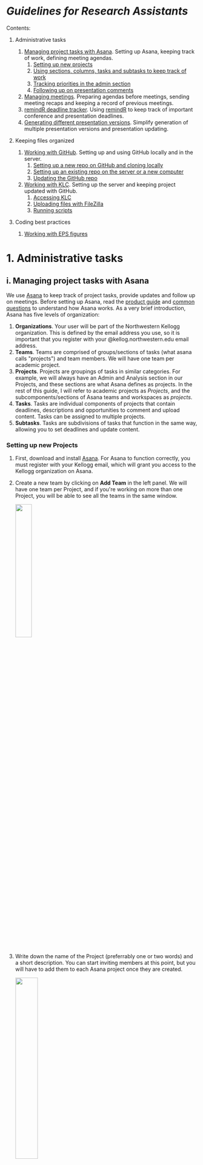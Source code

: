 # *Guidelines for Research Assistants*

Contents:
1. Administrative tasks
    1. [Managing project tasks with Asana](#i-managing-project-tasks-with-asana). Setting up Asana, keeping track of work, defining meeting agendas.
        1. [Setting up new projects](#setting-up-new-projects)
        2. [Using sections, columns, tasks and subtasks to keep track of work](#using-sections-columns-tasks-and-subtasks-to-keep-track-of-work)
        3. [Tracking priorities in the admin section](#tracking-priorities-in-the-admin-section)
        4. [Following up on presentation comments](#following-up-on-presentation-comments)
    2. [Managing meetings](#ii-managing-meetings). Preparing agendas before meetings, sending meeting recaps and keeping a record of previous meetings.
    3. [remindR deadline tracker](#iii-keeping-track-of-conference-and-presentation-deadlines). Using [remindR](https://github.com/clandinq/remindr) to keep track of important conference and presentation deadlines.
    4. [Generating different presentation versions](https://github.com/skhiggins/ra_guide#iv-generating-different-presentation-versions). Simplify generation of multiple presentation versions and presentation updating.

2. Keeping files organized
    1. [Working with GitHub](#i-working-with-github). Setting up and using GitHub locally and in the server.
        1. [Setting up a new repo on GitHub and cloning locally](#setting-up-a-new-repo-on-github-and-cloning-locally)
        2. [Setting up an existing repo on the server or a new computer](#setting-up-an-existing-repo-on-the-server-or-a-new-computer)
        3. [Updating the GitHub repo](#updating-the-github-repo)
    2. [Working with KLC](#ii-working-with-the-kellogg-linux-cluster-klc-server). Setting up the server and keeping project updated with GitHub.
        1. [Accessing KLC](#accessing-klc)
        2. [Uploading files with FileZilla](#uploading-files-via-filezilla)
        3. [Running scripts](#running-scripts)
3. Coding best practices
    1. [Working with EPS figures](#i-working-with-eps-figures)

# 1. Administrative tasks
## i. Managing project tasks with Asana
We use [Asana](https://asana.com/) to keep track of project tasks, provide updates and follow up on meetings. Before setting up Asana, read the [product guide](https://asana.com/guide/help) and [common questions](https://asana.com/guide/help/faq/common-questions) to understand how Asana works. As a very brief introduction, Asana has five levels of organization:
1. **Organizations**. Your user will be part of the Northwestern Kellogg organization. This is defined by the email address you use, so it is important that you register with your @kellog.northwestern.edu email address.
2. **Teams**. Teams are comprised of groups/sections of tasks (what asana calls "projects") and team members. We will have one team per academic project.
3. **Projects**. Projects are groupings of tasks in similar categories.  For example, we will always have an Admin and Analysis section in our Projects, and these sections are what Asana defines as projects. In the rest of this guide, I will refer to academic projects as *Projects*, and the subcomponents/sections of Asana teams and workspaces as *projects*.
4. **Tasks**. Tasks are individual components of projects that contain deadlines, descriptions and opportunities to comment and upload content. Tasks can be assigned to multiple projects.
5. **Subtasks**. Tasks are subdivisions of tasks that function in the same way, allowing you to set deadlines and update content.

### Setting up new Projects
1. First, download and install [Asana](https://asana.com/). For Asana to function correctly, you must register with your Kellogg email, which will grant you access to the Kellogg organization on Asana. 
2. Create a new team by clicking on **Add Team** in the left panel. We will have one team per Project, and if you're working on more than one Project, you will be able to see all the teams in the same window.

    <img src="https://github.com/clandinq/ra_guide/blob/main/pictures/asana/asana_setup_1.png" align="center" height="30%" width="30%">

2. Write down the name of the Project (preferrably one or two words) and a short description. You can start inviting members at this point, but you will have to add them to each Asana project once they are created.

    <img src="https://github.com/clandinq/ra_guide/blob/main/pictures/asana/asana_setup_2.png" align="center" height="35%" width="35%">
    
3. The next step is to create Asana projects, which will be sections of our Project.
    1. Click on **Create a Project** below the selected team.

        <img src="https://github.com/clandinq/ra_guide/blob/main/pictures/asana/asana_setup_3.png" align="center" height="30%" width="30%">
        
    2. Select **Blank project** for project setup.
    
        <img src="https://github.com/clandinq/ra_guide/blob/main/pictures/asana/asana_setup_4.png" align="center" height="40%" width="40%">
    
    3. Define the section's name (e.g. "Admin"), choose **Board** as the default view, and leave privacy settings as **Public to team**. Click **Continue** to finalize creating this project. If you forget to set this up when creating the project, you can configure Board as the default view in the project settings.
        
        <img src="https://github.com/clandinq/ra_guide/blob/main/pictures/asana/asana_setup_6.png" align="center" height="30%" width="30%">
        
    4. Click on **Start adding tasks** and **Go to project**.
        
        <img src="https://github.com/clandinq/ra_guide/blob/main/pictures/asana/asana_setup_7.png" align="center" height="30%" width="30%">
        
    5. By default, the project will have three columns: To do, In progress, and Complete. Add a fourth column called "Archive".
        
        <img src="https://github.com/clandinq/ra_guide/blob/main/pictures/asana/asana_setup_8.png" align="center" height="50%" width="50%">
        
    6. Once you have set up an initial project, click on the three dots next to the project name and select **Duplicate Project**. Duplicate the project to generate a section called Admin, a second one called Agenda, and a third one called Analysis. These three sections will be the base of the Project, since most tasks will fall into the Analysis category, Agenda is used for meetings, and Admin will contain administrative tasks. More details are explained in the [following part of the guide](https://github.com/clandinq/ra_guide/#using-sections-to-keep-track-of-different-types-of-tasks).

        <img src="https://github.com/clandinq/ra_guide/blob/main/pictures/asana/asana_setup_9.png" align="center" height="40%" width="40%">
        
    7. For each duplicated project, click on the down arrow next to the project name, and change the project's color so that it is easily identifiable.
    
        <img src="https://github.com/clandinq/ra_guide/blob/main/pictures/asana/asana_setup_11.png" align="center" height="40%" width="40%">
        
    8. Here is an example of how the sections of a Project looks like:
        
        <img src="https://github.com/clandinq/ra_guide/blob/main/pictures/asana/asana_setup_12.png" align="center" height="25%" width="25%">        
        
    9. Once all projects have been set up, invite all researchers and RAs as collaborators to the team.Once they have accepted your invitation, you can (and should) invite them to join the rest of the projects.  Ask collaborators (by assigning them a first task) to input their full name and a picture so that it's easy to identify task ownership. You can invite new members to a maximum of three projects. You can see who is a member of each project on the left of the search bar: 
    
        <img src="https://github.com/clandinq/ra_guide/blob/main/pictures/asana/colab_1.png" align="center" height="40%" width="40%">        
        
### Using sections, columns, tasks and subtasks to keep track of work
#### Sections
Keep different types of tasks in separate sections. Most projects will have the following sections:
- **Admin**: This section should contain administrative tasks. For example, writing up presentation comments and organizing tasks in Asana.
- **Agenda**: Keep items to be discussed in meetings in this section. Also, there should be a category (column) titled "Priorities" with the priorities of all the team members. This is explained more in detail in the [next part of the guide](https://github.com/clandinq/ra_guide/#keeping-track-of-agenda-contents).
- **Analysis**: All analysis-related tasks will be in this section. This should be the center of any project.
- **Presentations**: Tasks for presentations and conferences.
- **References**: Relevant references to keep in mind when writing the paper.
- **Comments**: Presentation comments. More details in the following sections.

Other sections projects can have include:
- Budget
- Grant deliverables
- Surveys

Feel free to set up new sections if necessary.

#### Columns
Most sections should have the following columns:
- **To do**: Tasks that have not been started yet.
- **In progress**: Tasks you are currently working on.
- **Complete**: Recently completed tasks.
- **Archive**: Completed tasks that have been discussed with researchers and whose output has been acknowledged. 

When completing a task, move it to the **Complete** column and add the task to the **Agenda** section to ensure it gets discussed in the next meeting with PIs. If it's a minor task that does not to be discussed in a meeting, you can assign a subtask to a PI so that they review what you've done, or alternatively, tag them in a comment. Once the task has been acknowledged, and if there are no more follow-up tasks that will be assigned to the same item, you can mark it as complete by clicking the check mark button and moving it to **Archive**.

#### Tasks and subtasks
All the work you do can be added as tasks and subtasks. The following is an example of a couple of tasks in Asana:

<img src="https://github.com/clandinq/ra_guide/blob/main/pictures/asana/task.png" align="center" height="25%" width="25%">

Lengthier tasks should be broken down into subtasks:

<img src="https://github.com/clandinq/ra_guide/blob/main/pictures/asana/subtask.png" align="center" height="40%" width="40%">

General guidelines for working with tasks and subtasks:
- **Naming**: Tasks and subtasks should have clear, short names that makes it easy to identify them. You can write down a full breakdown of the required task in the description section of the task or subtask. 
- **Deadlines**: When creating tasks, assign them to the main person responsible for completing the task, and assign a deadline. They are generally not hard deadlines, but can help to prioritize and identify tasks that have dragged on for longer than necessary. For tasks assigned to you, if the person creating the task did not put a deadline, set your own deadline to give the researchers a sense of when you think the task will be completed by. Subtasks can also have deadlines assigned to them. 
- **Adding results**: When adding results (graphs or tables), attach them as screenshots or JPG / PNG files, since PDF and EPS files will not show previews. If necessary, you can also attach Excel documents. If the description does not include it, add the reason why the analysis is being conducted, what the hypothesis was being tested, whether the results confirm or reject the hypothesis, and what can be concluded from the results.
- **Likes**: Use the like button to indicate that you've seen a task that has been assigned to you.

### Tracking priorities in the admin section
The first column in the **Admin** section should be called "Priorities", and will include a task for each team member with their priorities:

<img src="https://github.com/clandinq/ra_guide/blob/main/pictures/asana/priorities_1.png" align="center" height="25%" width="25%">     

Include as subtasks current tasks by order of priority, with the most important tasks first. Delete subtasks when completed. This is so that it's easier to keep track of current tasks (since most of the time there will be several tasks assigned to you), and that PIs can know what your curent priorities are. **Always keep this section up to date**. Here is an example of a priorities task:

<img src="https://github.com/clandinq/ra_guide/blob/main/pictures/asana/priorities_2.png" align="center" height="40%" width="40%">     

### Keeping track of agenda contents
The agenda section is used to keep track of current priorities and items to be discussed in each meeting. Start by creating a column for each regular meeting:

<img src="https://github.com/clandinq/ra_guide/blob/main/pictures/asana/agenda_0.png" align="center" height="50%" width="50%">     

Follow these steps to add tasks to the agenda:
1. Click on a task that you want to add to a meeting agenda.

    <img src="https://github.com/clandinq/ra_guide/blob/main/pictures/asana/agenda_1.png" align="center" height="25%" width="25%"> 
    
2. Click on **Add to projects** and select **Agenda**.

    <img src="https://github.com/clandinq/ra_guide/blob/main/pictures/asana/agenda_2.png" align="center" height="30%" width="30%"> 
  
3. Select the meeting to add the task to.

    <img src="https://github.com/clandinq/ra_guide/blob/main/pictures/asana/agenda_3.png" align="center" height="30%" width="30%"> 

4. The other section's color will display in the selected task. For example, this task is in the section **Analysis** and the Admin's section pink color is drawn over the task.

    <img src="https://github.com/clandinq/ra_guide/blob/main/pictures/asana/agenda_4.png" align="center" height="25%" width="25%"> 

5. Once you have added all relevant tasks to the agenda, it will be easier to write the agenda email and add the detailed agenda to the Google Docs with detailed agendas and meeting recaps.

    <img src="https://github.com/clandinq/ra_guide/blob/main/pictures/asana/agenda_5.png" align="center" height="25%" width="25%"> 

### Following up on presentation comments
PIs receive valuable comments from conferences where they present their academic projects. Asana can help convert these comments to actionable tasks, and by grouping comments by topic, prioritize which should be worked on first.

1. After each paper presentation, add a task in **Admin** asking the presenter to share the comments from the presentation. If you have the opportunity of being at the presentation, write down _every_ question asked, and who asked the question.
2. Create a document in the Project's Dropbox where you keep all presentation comments (example [here](https://github.com/clandinq/ra_guide/blob/main/docs/Presentation%20comments.docx)). Color-code comments from PIs and RAs and highlight comments that should become tasks:

    <img src="https://github.com/clandinq/ra_guide/blob/main/pictures/asana/comments_1.png" align="center" height="40%" width="40%"> 

3. Add comments to the **Comments** section on Asana. Group comments by topic, and make sure to assign actionable comments to the **Analysis** section.

    <img src="https://github.com/clandinq/ra_guide/blob/main/pictures/asana/comments_2.png" align="center" height="50%" width="45%"> 
    <br/><br/>
    <img src="https://github.com/clandinq/ra_guide/blob/main/pictures/asana/comments_3.png" align="center" height="40%" width="40%"> 
    
4. Once a comment has been dealt with (either task has been done, or PI has responded the comment), move the comment to the **Complete** column in the **Comments** section. Assign the task to PIs so they can review, and once processed, ensure they are marked as complete and moved to the **Archive** column.

## ii. Managing meetings
1.	Send a meeting agenda as early as possible before each meeting with detailed items to discuss in the meeting and attaching all content relevant to the meeting. A useful way to remember is to set a calendar event with an email reminder for the agenda an hour or more before the meeting. Keep track of content for each meeting in Asana:
    1. Keep track of agenda items by adding them as tasks in an Asana project titled “Agenda”. 
    2. Make a different section for each recurring meeting, and update tasks with what was discussed in the presentation. 
    3. When tasks are complete, mark as complete and move to a section titled “Archive”.
2.	Send a meeting recap after each meeting with detailed notes about what was discussed in each meeting.
    1. Each item should have a discussion and tasks section.
        1. In the discussion section, write comments when possible as problem + potential solution.
        2. Immediately add items from tasks section to Asana.
    2. Upload summaries to a Google Docs document, and include this link in all recap emails.

## iii. Keeping track of conference and presentation deadlines
One important aspect of RA work is keeping track of deadlines related to presentations and grants. Professors must keep track of several deadlines: 
- Applications to dozens of conferences over the course of a single year to present their current work
- Sending paper drafts to discussants on time
- Preparing slides for presentations
- Submitting grand deliverables

Managing this manually is both time consuming and often leads to unwanted errors. I wrote a series of scripts ([remindR](https://github.com/clandinq/remindr)) to help project managers, researchers, research assistants and students keep track of deadlines related to academic projects. This system can send out four types of reminders:
1.	Future conference reminders. These are reminders to check if future conferences have announced details that would allow to track them (deadlines, submission links, and descriptions).
2.	Conference deadlines. Reminders to submit papers or abstracts to conferences.
3.	Upcoming presentations. Reminders for upcoming presentations, including slide submission deadlines.
4.	Grant deadlines. This can be useful both when applying for grants and when submitting grant deliverables.

Follow the instructions on the repo to set up remindR in your computer. The system is easy to set up, works with Mac OS X and Windows, and can be constantly modified when we’re notified of new deadlines. Please confirm with Sean / other PIs whenever you add a deadline to one of the lists. Also, it is important to keep track of the log to see that the system is working smoothly, and raise an issue on GitHub whenever there is a coding issue.

## iv. Generating different presentation versions
When presenting papers in academic conferences, we will have to generate multiple versions of presentations with different lengths, changing which slides are included in the main presentation and which slides are sent to the appendix. The following system helps generate multiple versions of presentations while keeping them all up to date with the latest content and reducing the need for making manual changes:

1. **Update master presentation**. 
    - Generate a "master presentation" with all of the slides that can be included in the different presentation versions.
    - To modify a slide for all presentations, make changes in the master presentation. 
	- Keep all slides clearly labeled, with labels defined as *group*_*slidename*. For example, a slide in the model section could be labeled *model_introduction*, and a slide in the results section discussing takeup *takeup_overall*. Labels have to be included in the line immediately following `\begin{frame}`:

        <img src="https://github.com/skhiggins/ra_guide/blob/main/pictures/pres_tex_1.png" align="center" height="45%" width="45%">
	- Insert all buttons to slides that could or will be in the appendix in the master presentation. 
        - If a slide is included in the main part of the presentation, any buttons from other slides in the main presentation to that slide will be removed. 
        - For example, if slides A and B are included in the main presentation, they will not have any buttons referencing each other. If slide A is in the main presentation and slide B is in the appendix, buttons from slide A to B and slide B to A will not be removed.
	    
            <img src="https://github.com/skhiggins/ra_guide/blob/main/pictures/pres_tex_2.png" align="center" height="60%" width="60%">

2. **Define which slides to include in main presentation and in presentation appendix**. 
	- If this is the first time using this system, run script [presentation_versions.R](https://github.com/skhiggins/ra_guide/blob/main/scripts/presentation_versions.R) to generate /presentations/slide_dataset.xlsx. Remember to first update the name of the master presentation (line 25).
	- To define what content will be in a presentation, modify the relevant presentation colum in presentations/slide_dataset.xlsx. For example, the content for the 15-minute version of the presentation is defined in the column titled “15”.  Each slide can be included in the main part of the presentation, in the appendix, or not included at all. To include a slide in the main part of the presentation, mark the slide as 1. To include the slide in the appendix, mark the slide with a 2. To omit the slide, mark the slide with a 0.
	- Both slides included in the main part and in the appendix have the same order as in the master presentation. To update the order, the master presentation must be updated. 
    	    
        <img src="https://github.com/skhiggins/ra_guide/blob/main/pictures/pres_tex_3.png" align="center" height="60%" width="60%">
3. **Update and run the presentation versions script**.
	1. Update the presentation or presentations to modify (line 87) in script [presentation_versions.R](https://github.com/skhiggins/ra_guide/blob/main/scripts/presentation_versions.R).
	2. Run the full script to generate the desired .tex document.
4. **Compile the presentation and push changes to GitHub**.

# 2. Keeping files organized
## i. Working with GitHub
GitHub is worked to keep facilitate sharing results and scripts with PIs and other research assistants, ensuring reproducibility of code, and having an up-to-date backup of current work, along with version control.
### Setting up a new repo on GitHub and cloning locally
1. Create new repo on GitHub, including a template .gitignore file. Modify .gitignore file on GitHub to include additional folders and files to exclude from updates: documents, data and certain file types.
2. Type the following commands in terminal:
    1. Change to directory where repo will be cloned 
        ```
        cd work
        ``` 
    2. Clone repo
        ```
        git clone https://github.com/user123/myproject
        ```

### Setting up an existing repo on the server or a new computer
KLC folders should be set up using Github (as if they were additional computers), so it’s easy to keep track of changes and sync files between the server and your local computer.

#### If there is already a folder set up on the server or computer and that be linked to the GitHub project repo
Type the following commands in the terminal:
1. Change directory to the existing folder
    ```
    cd existing_folder
    ``` 
2. Initialize repo
    ```
    git init
    ``` 
3. Link to existing repo
    ```
    git remote add origin https://github.com/user123/myproject
    ``` 
4. Git fetch using personal access token instead of password (https://docs.github.com/en/authentication/keeping-your-account-and-data-secure/creating-a-personal-access-token)
    ```
    git fetch
    ``` 
5. Checkout (here substitute main for master if master is name of branch generated on Github).
    ```
    git checkout origin/main -ft
    ``` 

#### If there is no folder set up on the server/computer:
Type the following commands in the terminal:
1. Change to directory where repo will be cloned 
    ```
    cd work
    ``` 
2. Clone repo
    ```
    git clone https://github.com/user123/myproject
    ```

### Updating the GitHub repo
First, modify files locally. Then, type the following commands in the terminal:
1. Change directory to project folder
    ```
    cd work/myrepo
    ``` 
2. Add new and modified files
    ```
    git add .
    ``` 
3. Review added files
    ```
    git status
    ``` 
4. Commit files and add a message
    ```
    git commit -m “This message describes what was changed in the current commit"
    ``` 
5. Get most up to date code from remote repo.
    ```
    git pull
    ```
6. Push changes to remote repo
    ```
    git push
    ```

## ii. Working with the Kellogg Linux Cluster (KLC) server
Processing of large datasets (dataset size approximating RAM size) should be done on KLC. The workflow is the following:
1. Write scripts locally and push to GitHub.
2. Upload raw files with FileZilla to KLC, update server with scripts using GitHub.
3. Update results produced in server with GitHub.

### Uploading files via FileZilla
You should only upload and download data (both raw and proceessed) via [FileZilla](https://filezilla-project.org/), and keep updated results and scripts using GitHub. To upload new files, you can input the following on FileZilla:
- **Host**: klc.ci.northwestern.edu
- **Username**: Your NetID
- **Password**: Password for your NetID
- **Port**: 22
To upload files, drag to the selected folder on the right pane. To download files, right click download.

### Accessing KLC
1.	If you’re not connected to a network at Northwestern, use [GlobalProtect](https://kb.northwestern.edu/page.php?id=94726) to connect via VPN.
2.	If you have a Mac, open the terminal. If you have Windows, first install Cygwin so that you can use Linux commands from the command line, then you can open the command line with Windows+R, type cmd, Enter.
3.	In the terminal or command line, type:
    ```
    ssh <netID>@klc.ci.northwestern.edu
    ```
4.	Enter the password you created for your netID.
5.	Now you should be connected to KLC. 

### Running scripts
Once you have (1) set up GitHub to work with the KLC folder, (2) uploaded necessary data files, and (3) updated scripts using GitHub, there are two ways to run scripts on the server:
#### Running files with a 00_run script and no visible output
This first version will generate logs and return the command line for other work.
```
cd path_of_project_folder
module load stata/14 # or module load R/4.0.3 [or latest; check what’s available with module avail R]
nohup R CMD BATCH --vanilla -q scripts/00_run.do logs/00_run.log & # Nohup is so that if you get logged out the script keeps running.
```
#### Running do files (Stata) with visible output
The second option will display the output on the terminal.
```
cd path_of_project_folder
module load stata/14
stata-mp
# Set base directory and relative file paths
do scripts/myscript.do
```

# 3. Coding best practices
## i. Working with eps figures
Working with .eps files is useful because of their high resolution and ability to modify them. However, Latex can only compile PDF files, so we must use the package `epstopdf` to convert files automatically to .eps when compiling. Sometimes, the `epstopdf` package will not generate a PDF file. The following steps have been useful to solve this issue:
1.  Use script [gen_figures.R](https://github.com/clandinq/ra_guide/blob/main/scripts/gen_figures.R) to make a list with all .eps files included in the folder /results/figures, and generate a .tex document with all of them.
2.  Force full typeset this document to convert all eps figures to PDF.
